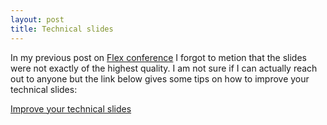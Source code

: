 ```yaml
---
layout: post
title: Technical slides
---
```


In my previous post on [Flex conference](<http://www.andhapp.com/blog/post/My-First-Flex-conference/83>) I forgot to metion that the slides were not exactly of the highest quality. I am not sure if I can actually reach out to anyone but the link below gives some tips on how to improve your technical slides:

[Improve your technical slides](<http://nubyonrails.com/articles/improve-your-technical-slides>)